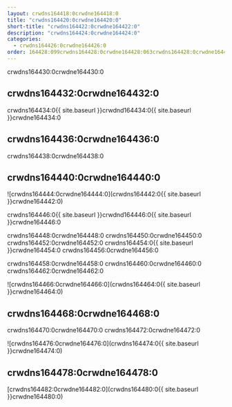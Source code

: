 ```yaml
---
layout: crwdns164418:0crwdne164418:0
title: "crwdns164420:0crwdne164420:0"
short-title: "crwdns164422:0crwdne164422:0"
description: "crwdns164424:0crwdne164424:0"
categories:
  - crwdns164426:0crwdne164426:0
order: 164428:099crwdns164428:0crwdne164428:063crwdns164428:0crwdne164428:007e6.357594crwdns164428:0crwdne164428:07crwdns164428:0crwdne164428:0
---
```


crwdns164430:0crwdne164430:0

## crwdns164432:0crwdne164432:0

crwdns164434:0{{ site.baseurl }}crwdnd164434:0{{ site.baseurl }}crwdne164434:0

## crwdns164436:0crwdne164436:0

crwdns164438:0crwdne164438:0

## crwdns164440:0crwdne164440:0

![crwdns164444:0crwdne164444:0](crwdns164442:0{{ site.baseurl }}crwdne164442:0)

crwdns164446:0{{ site.baseurl }}crwdnd164446:0{{ site.baseurl }}crwdne164446:0

crwdns164448:0crwdne164448:0 crwdns164450:0crwdne164450:0 crwdns164452:0crwdne164452:0 crwdns164454:0{{ site.baseurl }}crwdne164454:0 crwdns164456:0crwdne164456:0

crwdns164458:0crwdne164458:0 crwdns164460:0crwdne164460:0 crwdns164462:0crwdne164462:0

![crwdns164466:0crwdne164466:0](crwdns164464:0{{ site.baseurl }}crwdne164464:0)

## crwdns164468:0crwdne164468:0

crwdns164470:0crwdne164470:0 crwdns164472:0crwdne164472:0

![crwdns164476:0crwdne164476:0](crwdns164474:0{{ site.baseurl }}crwdne164474:0)

## crwdns164478:0crwdne164478:0

[crwdns164482:0crwdne164482:0](crwdns164480:0{{ site.baseurl }}crwdne164480:0)